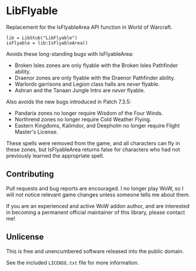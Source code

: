 # LibFlyable

Replacement for the IsFlyableArea API function in World of Warcraft.

```
lib = LibStub("LibFlyable")
isFlyable = lib:IsFlyableArea()
```

Avoids these long-standing bugs with IsFlyableArea:

- Broken Isles zones are only flyable with the Broken Isles Pathfinder ability.
- Draenor zones are only flyable with the Draenor Pathfinder ability.
- Warlords garrisons and Legion class halls are *never* flyable.
- Ashran and the Tanaan Jungle Intro are *never* flyable.

Also avoids the new bugs introduced in Patch 7.3.5:

- Pandaria zones no longer require Wisdom of the Four Winds.
- Northrend zones no longer require Cold Weather Flying.
- Eastern Kingdoms, Kalimdor, and Deepholm no longer require Flight Master's License.

These spells were removed from the game, and all characters can fly in these
zones, but IsFlyableArea returns false for characters who had not previously
learned the appropriate spell.


## Contributing

Pull requests and bug reports are encouraged. I no longer play WoW, so
I will not notice relevant game changes unless someone tells me about them.

If you are an experienced and active WoW addon author, and are interested in
becoming a permanent official maintainer of this library, please contact me!


## Unlicense

This is free and unencumbered software released into the public domain.

See the included `LICENSE.txt` file for more information.
